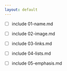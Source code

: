 ```yaml
---
layout: default
---
```


- [ ] include 01-name.md 

- [ ] include 02-image.md 

- [ ] include 03-links.md

- [ ] include 04-lists.md 

- [ ] include 05-emphasis.md
